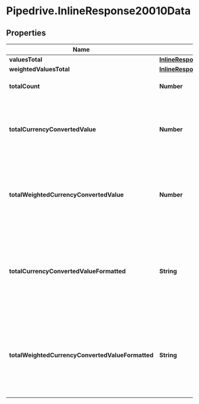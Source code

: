 # Pipedrive.InlineResponse20010Data

## Properties

Name | Type | Description | Notes
------------ | ------------- | ------------- | -------------
**valuesTotal** | [**InlineResponse20010DataValuesTotal**](InlineResponse20010DataValuesTotal.md) |  | [optional] 
**weightedValuesTotal** | [**InlineResponse20010DataWeightedValuesTotal**](InlineResponse20010DataWeightedValuesTotal.md) |  | [optional] 
**totalCount** | **Number** | The total number of Deals | [optional] 
**totalCurrencyConvertedValue** | **Number** | The total value of Deals converted into the company default currency | [optional] 
**totalWeightedCurrencyConvertedValue** | **Number** | The total weighted value of Deals converted into the company default currency | [optional] 
**totalCurrencyConvertedValueFormatted** | **String** | The total converted value of Deals formatted with the company default currency. E.g. US$5,100.96 | [optional] 
**totalWeightedCurrencyConvertedValueFormatted** | **String** | The total weighted value of Deals formatted with the company default currency. E.g. US$5,100.96 | [optional] 


